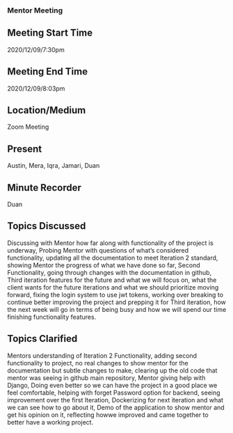 ### Mentor Meeting

## Meeting Start Time
 
2020/12/09/7:30pm
 
## Meeting End Time
 
2020/12/09/8:03pm

## Location/Medium
 
Zoom Meeting
 
## Present
 
Austin, Mera, Iqra, Jamari, Duan
 
## Minute Recorder
Duan

## Topics Discussed
 Discussing with Mentor how far along with functionality of the project is underway, Probing Mentor with questions of what’s considered functionality, updating all the documentation to meet Iteration 2 standard, showing Mentor the progress of what we have done so far, Second Functionality, going through changes with the documentation in github, Third iteration features for the future and what we will focus on, what the client wants for the future iterations and what we should prioritize moving forward, fixing the login system to use jwt tokens, working over breaking to continue better improving the project and prepping it for Third iteration, how the next week will go in terms of being busy and how we will spend our time finishing functionality features.
## Topics Clarified
Mentors understanding of Iteration 2 Functionality, adding second functionality to project, no real changes to show mentor for the documentation but subtle changes to make, clearing up the old code that mentor was seeing in github main repository, Mentor giving help with Django, Doing even better so we can have the project in a good place we feel comfortable, helping with forget Password option for backend, seeing improvement over the first Iteration, Dockerizing for next iteration and what we can see how to go about it, Demo of the application to show mentor and get his opinion on it, reflecting howwe improved and came together to better have a working project. 

